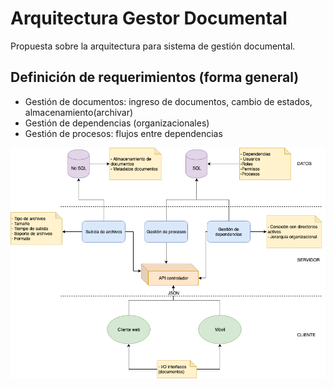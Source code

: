 # Arquitectura Gestor Documental
Propuesta sobre la arquitectura para sistema de gestión documental.

## Definición de requerimientos (forma general)
- Gestión de documentos: ingreso de documentos, cambio de estados, almacenamiento(archivar)
- Gestión de dependencias (organizacionales)
- Gestión de procesos: flujos entre dependencias

![Alt text](Propuesta%20arquitectura.png?raw=true "Arquitectura")
